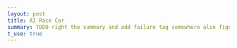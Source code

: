 ```yaml
---
layout: post
title: AI Race Car
summary: TODO right the summary and add failure tag somewhere also figure out dates
t_use: true
---
```

